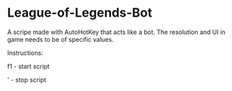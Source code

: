 # League-of-Legends-Bot
A scripe made with AutoHotKey that acts like a bot. The resolution and UI in game needs to be of specific values.

Instructions:

f1 - start script

' - stop script
